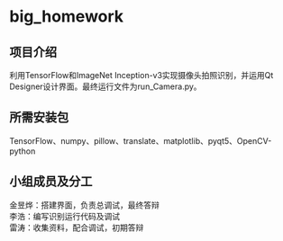 # big_homework
## 项目介绍
利用TensorFlow和ImageNet Inception-v3实现摄像头拍照识别，并运用Qt Designer设计界面。最终运行文件为run_Camera.py。
## 所需安装包
TensorFlow、numpy、pillow、translate、matplotlib、pyqt5、OpenCV-python
## 小组成员及分工
金昱烨：搭建界面，负责总调试，最终答辩  
李浩：编写识别运行代码及调试  
雷涛：收集资料，配合调试，初期答辩

